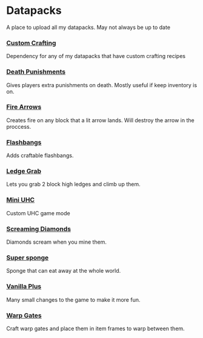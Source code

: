 # Datapacks
A place to upload all my datapacks. May not always be up to date

### [Custom Crafting](https://github.com/WaifuBeforeLaifu/Datapacks/tree/master/Custom%20Crafting)
Dependency for any of my datapacks that have custom crafting recipes



### [Death Punishments](https://github.com/WaifuBeforeLaifu/Datapacks/tree/master/Death%20Punishments)
Gives players extra punishments on death. Mostly useful if keep inventory is on.



### [Fire Arrows](https://github.com/WaifuBeforeLaifu/Datapacks/tree/master/Fire%20Arrows)
Creates fire on any block that a lit arrow lands. Will destroy the arrow in the proccess.



### [Flashbangs](https://github.com/WaifuBeforeLaifu/Datapacks/tree/master/Flashbangs)
Adds craftable flashbangs.



### [Ledge Grab](https://github.com/WaifuBeforeLaifu/Datapacks/tree/master/Ledge%20Grab)
Lets you grab 2 block high ledges and climb up them.



### [Mini UHC](https://github.com/WaifuBeforeLaifu/Datapacks/tree/master/Mini%20UHC)
Custom UHC game mode



### [Screaming Diamonds](https://github.com/WaifuBeforeLaifu/Datapacks/tree/master/Screaming%20DIamonds)
Diamonds scream when you mine them.



### [Super sponge](https://github.com/WaifuBeforeLaifu/Datapacks/tree/master/Super%20Sponge)
Sponge that can eat away at the whole world.



### [Vanilla Plus](https://github.com/WaifuBeforeLaifu/Datapacks/tree/master/Vanilla%20Plus)
Many small changes to the game to make it more fun. 


### [Warp Gates](https://github.com/WaifuBeforeLaifu/Datapacks/tree/master/Warp%20Gates)
Craft warp gates and place them in item frames to warp between them.
